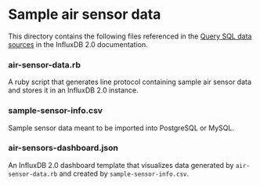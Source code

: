 # Sample air sensor data

This directory contains the following files referenced in the [Query SQL data sources](https://v2.docs.influxdata.com/v2.0/query-data/guides/sql/)
in the InfluxDB 2.0 documentation.

### air-sensor-data.rb
A ruby script that generates line protocol containing sample air sensor data and
stores it in an InfluxDB 2.0 instance.

### sample-sensor-info.csv
Sample sensor data meant to be imported into PostgreSQL or MySQL.

### air-sensors-dashboard.json
An InfluxDB 2.0 dashboard template that visualizes data generated by `air-sensor-data.rb`
and created by `sample-sensor-info.csv`.
